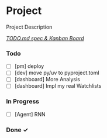 # Project

Project Description

<em>[TODO.md spec & Kanban Board](https://bit.ly/3fCwKfM)</em>

### Todo

- [ ] [pm] deploy  
- [ ] [dev] move py/uv to pyproject.toml  
- [ ] [dashboard] More Analysis  
- [ ] [dashboard] Impl my real Watchlists  

### In Progress

- [ ] [Agent] RNN  

### Done ✓


